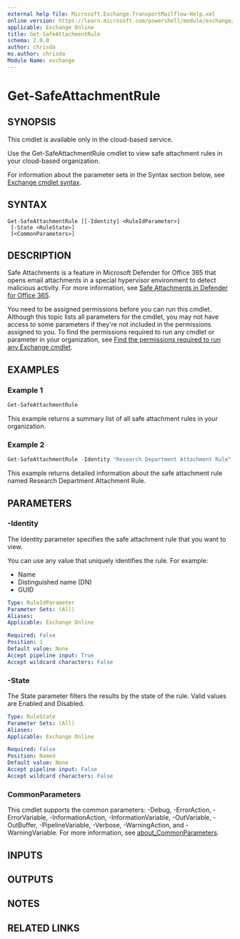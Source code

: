 ```yaml
---
external help file: Microsoft.Exchange.TransportMailflow-Help.xml
online version: https://learn.microsoft.com/powershell/module/exchange/get-safeattachmentrule
applicable: Exchange Online
title: Get-SafeAttachmentRule
schema: 2.0.0
author: chrisda
ms.author: chrisda
Module Name: exchange
---
```


# Get-SafeAttachmentRule

## SYNOPSIS
This cmdlet is available only in the cloud-based service.

Use the Get-SafeAttachmentRule cmdlet to view safe attachment rules in your cloud-based organization.

For information about the parameter sets in the Syntax section below, see [Exchange cmdlet syntax](https://learn.microsoft.com/powershell/exchange/exchange-cmdlet-syntax).

## SYNTAX

```
Get-SafeAttachmentRule [[-Identity] <RuleIdParameter>]
 [-State <RuleState>]
 [<CommonParameters>]
```

## DESCRIPTION
Safe Attachments is a feature in Microsoft Defender for Office 365 that opens email attachments in a special hypervisor environment to detect malicious activity. For more information, see [Safe Attachments in Defender for Office 365](https://learn.microsoft.com/defender-office-365/safe-attachments-about).

You need to be assigned permissions before you can run this cmdlet. Although this topic lists all parameters for the cmdlet, you may not have access to some parameters if they're not included in the permissions assigned to you. To find the permissions required to run any cmdlet or parameter in your organization, see [Find the permissions required to run any Exchange cmdlet](https://learn.microsoft.com/powershell/exchange/find-exchange-cmdlet-permissions).

## EXAMPLES

### Example 1
```powershell
Get-SafeAttachmentRule
```

This example returns a summary list of all safe attachment rules in your organization.

### Example 2
```powershell
Get-SafeAttachmentRule -Identity "Research Department Attachment Rule" | Format-List
```

This example returns detailed information about the safe attachment rule named Research Department Attachment Rule.

## PARAMETERS

### -Identity
The Identity parameter specifies the safe attachment rule that you want to view.

You can use any value that uniquely identifies the rule. For example:

- Name
- Distinguished name (DN)
- GUID

```yaml
Type: RuleIdParameter
Parameter Sets: (All)
Aliases:
Applicable: Exchange Online

Required: False
Position: 1
Default value: None
Accept pipeline input: True
Accept wildcard characters: False
```

### -State
The State parameter filters the results by the state of the rule. Valid values are Enabled and Disabled.

```yaml
Type: RuleState
Parameter Sets: (All)
Aliases:
Applicable: Exchange Online

Required: False
Position: Named
Default value: None
Accept pipeline input: False
Accept wildcard characters: False
```

### CommonParameters
This cmdlet supports the common parameters: -Debug, -ErrorAction, -ErrorVariable, -InformationAction, -InformationVariable, -OutVariable, -OutBuffer, -PipelineVariable, -Verbose, -WarningAction, and -WarningVariable. For more information, see [about_CommonParameters](https://go.microsoft.com/fwlink/p/?LinkID=113216).

## INPUTS

## OUTPUTS

## NOTES

## RELATED LINKS
